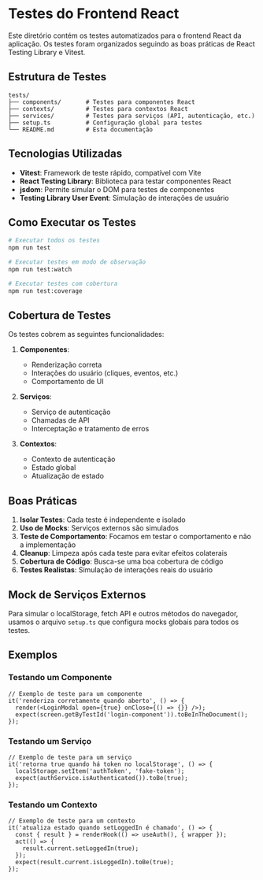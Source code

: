 # Testes do Frontend React

Este diretório contém os testes automatizados para o frontend React da aplicação. Os testes foram organizados seguindo as boas práticas de React Testing Library e Vitest.

## Estrutura de Testes

```
tests/
├── components/       # Testes para componentes React
├── contexts/         # Testes para contextos React
├── services/         # Testes para serviços (API, autenticação, etc.)
├── setup.ts          # Configuração global para testes
└── README.md         # Esta documentação
```

## Tecnologias Utilizadas

- **Vitest**: Framework de teste rápido, compatível com Vite
- **React Testing Library**: Biblioteca para testar componentes React
- **jsdom**: Permite simular o DOM para testes de componentes
- **Testing Library User Event**: Simulação de interações de usuário

## Como Executar os Testes

```bash
# Executar todos os testes
npm run test

# Executar testes em modo de observação
npm run test:watch

# Executar testes com cobertura
npm run test:coverage
```

## Cobertura de Testes

Os testes cobrem as seguintes funcionalidades:

1. **Componentes**:
   - Renderização correta
   - Interações do usuário (cliques, eventos, etc.)
   - Comportamento de UI

2. **Serviços**:
   - Serviço de autenticação
   - Chamadas de API
   - Interceptação e tratamento de erros

3. **Contextos**:
   - Contexto de autenticação
   - Estado global
   - Atualização de estado

## Boas Práticas

1. **Isolar Testes**: Cada teste é independente e isolado
2. **Uso de Mocks**: Serviços externos são simulados
3. **Teste de Comportamento**: Focamos em testar o comportamento e não a implementação
4. **Cleanup**: Limpeza após cada teste para evitar efeitos colaterais
5. **Cobertura de Código**: Busca-se uma boa cobertura de código
6. **Testes Realistas**: Simulação de interações reais do usuário

## Mock de Serviços Externos

Para simular o localStorage, fetch API e outros métodos do navegador, usamos o arquivo `setup.ts` que configura mocks globais para todos os testes.

## Exemplos

### Testando um Componente

```tsx
// Exemplo de teste para um componente
it('renderiza corretamente quando aberto', () => {
  render(<LoginModal open={true} onClose={() => {}} />);
  expect(screen.getByTestId('login-component')).toBeInTheDocument();
});
```

### Testando um Serviço

```tsx
// Exemplo de teste para um serviço
it('retorna true quando há token no localStorage', () => {
  localStorage.setItem('authToken', 'fake-token');
  expect(authService.isAuthenticated()).toBe(true);
});
```

### Testando um Contexto

```tsx
// Exemplo de teste para um contexto
it('atualiza estado quando setLoggedIn é chamado', () => {
  const { result } = renderHook(() => useAuth(), { wrapper });
  act(() => {
    result.current.setLoggedIn(true);
  });
  expect(result.current.isLoggedIn).toBe(true);
});
``` 